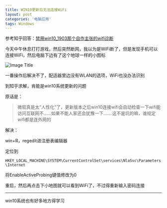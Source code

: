 ```yaml
---
title: WIN10更新后无法连接WiFi
layout: post
categories: '电脑应用'
tags: Windows
---
```

参考知乎回答：[禁用win10_1903那个自作主张的wifi诊断](https://zhuanlan.zhihu.com/p/80944692)

今天中午休息打打游戏，然后突然断网，我以为是WiFi断了，但是发现手机可以连接WiFi，然后电脑下边有了这个地球一样的小图标

![Image Title](https://pic2.zhimg.com/80/v2-9eb0b082c30dded36e3783625481ddf9_hd.png)

一番操作后解决不了，配适器里边没有WLAN的选项，WiFi也没办法识别

到知乎求解，肯能是win10系统更新的问题

原话是：

> 微软真是太“人性化”了，更新版本之后win10连接wifi会自动检查一下wifi能访问互联网不......如果不能人家还会犹豫一下.......这不是坑的嘛，谁规定wifi都是连外网的

解决：

win+R，regedit进注册表编辑器

定位到

`HKEY_LOCAL_MACHINE\SYSTEM\CurrentControlSet\services\NlaSvc\Parameters\Internet`


将EnableActiveProbing键值修改为0

重启，然后再点击下小地图就可以看到WiFi了，不过得重新输入密码连接


----------------------------

win10系统也有好多地方得学习